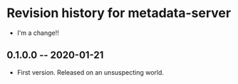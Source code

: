 # Revision history for metadata-server

- I'm a change!!

## 0.1.0.0 -- 2020-01-21

* First version. Released on an unsuspecting world.
